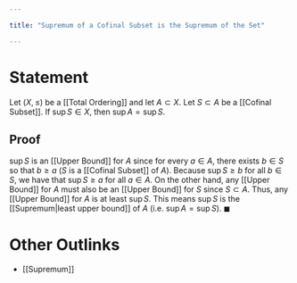 ```yaml
---

title: "Supremum of a Cofinal Subset is the Supremum of the Set"

---
```

# Statement
Let $(X, \leq)$ be a [[Total Ordering]] and let $A \subset X$. Let $S \subset A$ be a [[Cofinal Subset]]. If $\sup\limits S \in X$, then $\sup\limits A = \sup\limits S$.

## Proof
$\sup\limits S$ is an [[Upper Bound]] for $A$ since for every $a \in A$, there exists $b \in S$ so that $b \geq a$ ($S$ is a [[Cofinal Subset]] of $A$). Because $\sup\limits S \geq b$ for all $b \in S$, we have that $\sup\limits S \geq a$ for all $a \in A$. On the other hand, any [[Upper Bound]] for $A$ must also be an [[Upper Bound]] for $S$ since $S \subset A$. Thus, any [[Upper Bound]] for $A$ is at least $\sup\limits S$. This means $\sup\limits S$ is the [[Supremum|least upper bound]] of $A$ (i.e. $\sup\limits A = \sup\limits S$). $\blacksquare$

# Other Outlinks
- [[Supremum]]